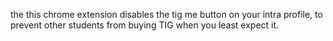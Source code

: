 the this chrome extension disables the tig me button on your intra profile, to prevent other students from buying TIG when you least expect it.
